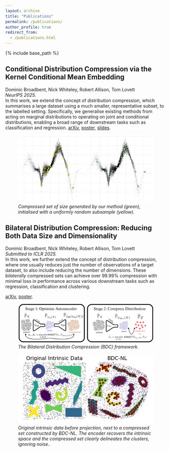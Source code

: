 ```yaml
---
layout: archive
title: "Publications"
permalink: /publications/
author_profile: true
redirect_from:
  - /publications.html
---
```



{% include base_path %}


## Conditional Distribution Compression via the Kernel Conditional Mean Embedding
Dominic Broadbent, Nick Whiteley, Robert Allison, Tom Lovett  
*NeurIPS 2025.*  
In this work, we extend the concept of distribution compression, which summarises a large dataset using a much smaller, representative subset, to the labelled setting. Specifically, we generalise existing methods from acting on marginal distributions to operating on joint and conditional distributions, enabling a broad range of downstream tasks such as classification and regression.
[arXiv](https://arxiv.org/abs/2504.10139), 
[poster](/files/conditional_compression_poster.pdf),
[slides](/files/conditional_compression_slides.pdf).

<figure>
  <img src="/images/conditional_compression_picture.png" 
       alt="Compressed set vs random subsample" 
       style="max-width:100%; height:auto;">
  <figcaption>
    <em>Compressed set of size generated by our method (green), initialised with a uniformly random subsample (yellow).</em>
  </figcaption>
</figure>


## Bilateral Distribution Compression: Reducing Both Data Size and Dimensionality
Dominic Broadbent, Nick Whiteley, Robert Allison, Tom Lovett  
*Submitted to ICLR 2025.*  
In this work, we further extend the concept of distribution compression, where one usually reduces just the number of observations of a target dataset, to also include reducing the number of dimensions. These *bilaterally* compressed sets can achieve over 99.99% compression with minimal loss in performance across various downstream tasks such as regression, classification and clustering.

[arXiv](https://arxiv.org/abs/2509.17543), [poster](/files/bilateral_compression_poster.pdf).

<figure>
  <img src="/images/bilateral_compression_picture_one.png" 
       alt="The Bilateral Distribution Compression (BDC) framework." 
       style="max-width:100%; height:auto;">
  <figcaption>
    <em>The Bilateral Distribution Compression (BDC) framework.</em>
  </figcaption>
</figure>

<figure>
  <img src="/images/bilateral_compression_picture_two.png" 
       alt="Image showing BDC compressed set versus original pre-random projection data." 
       style="max-width:100%; height:auto;">
  <figcaption>
    <em>Original intrinsic data before projection, next to a compressed set constructed by BDC-NL. The encoder recovers the intrinsic space and the compressed set clearly delineates the clusters, ignoring noise..</em>
  </figcaption>
</figure>




